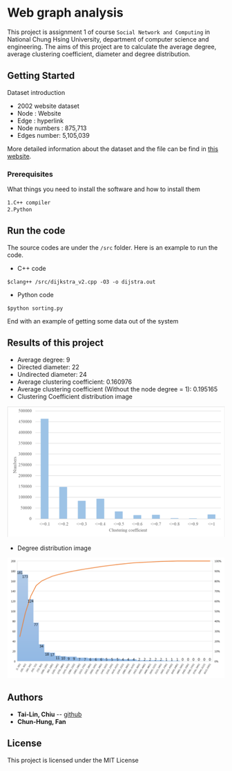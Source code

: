 # Web graph analysis

This project is assignment 1 of course `Social Network and Computing` in National Chung Hsing University, department of computer science and engineering. The aims of this project are to calculate the average degree, average clustering coefficient, diameter and degree distribution.

## Getting Started

Dataset introduction

* 2002 website dataset
* Node : Website
* Edge : hyperlink
* Node numbers : 875,713
* Edges number: 5,105,039

More detailed information about the dataset and the file can be find in [this website](https://snap.stanford.edu/data/web-Google.html).

### Prerequisites

What things you need to install the software and how to install them

```
1.C++ compiler
2.Python
```

## Run the code

The source codes are under the `/src` folder. Here is an example to run the code.

* C++ code

```
$clang++ /src/dijkstra_v2.cpp -O3 -o dijstra.out
```

* Python code

```
$python sorting.py
```

End with an example of getting some data out of the system

## Results of this project

* Average degree: 9
* Directed diameter: 22
* Undirected diameter: 24
* Average clustering coefficient: 0.160976
* Average clustering coefficient (Without the node degree = 1): 0.195165
* Clustering Coefficient distribution image

![](figures/ci_distribution.png)

* Degree distribution image

![](figures/degree_distribution.png)

## Authors

* **Tai-Lin, Chiu** -- [github](https://github.com/niLiaT)
* **Chun-Hung, Fan**

## License

This project is licensed under the MIT License
